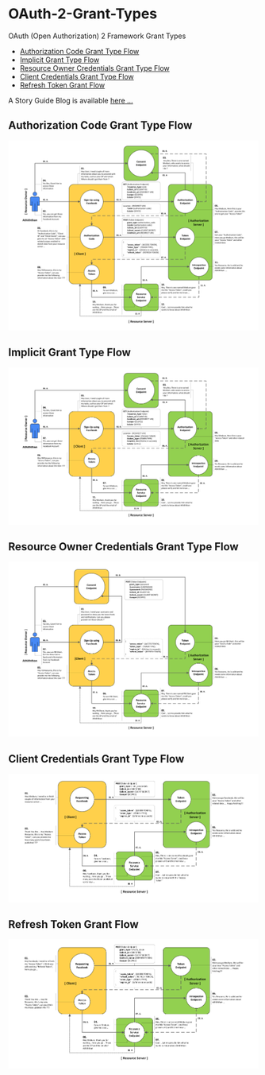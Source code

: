 
# OAuth-2-Grant-Types <!-- omit in toc -->

OAuth (Open Authorization) 2 Framework Grant Types

- [Authorization Code Grant Type Flow](#authorization-code-grant-type-flow)
- [Implicit Grant Type Flow](#implicit-grant-type-flow)
- [Resource Owner Credentials Grant Type Flow](#resource-owner-credentials-grant-type-flow)
- [Client Credentials Grant Type Flow](#client-credentials-grant-type-flow)
- [Refresh Token Grant Flow](#refresh-token-grant-flow)

A Story Guide Blog is available [here ...](https://medium.com/@athiththan11/oauth-2-grant-types-a-story-guide-582580a3c4c2)

## Authorization Code Grant Type Flow

![Authorization Code Grant Type](img/Authorization&#32;Code&#32;Grant&#32;Type&#32;Flow.png)

## Implicit Grant Type Flow

![Implicit Grant Type](img/Implicit&#32;Grant&#32;Type&#32;Flow.png)

## Resource Owner Credentials Grant Type Flow

![Resource Owner Credentials Grant Type](img/Resource&#32;Owner&#32;Credentials&#32;Grant&#32;Type&#32;Flow.png)

## Client Credentials Grant Type Flow

![Client Credentials Grant Type](img/Client&#32;Credentials&#32;Grant&#32;Type&#32;Flow.png)

## Refresh Token Grant Flow

![Refresh Token Grant](img/Refresh&#32;Token&#32;Grant&#32;Flow.png)
